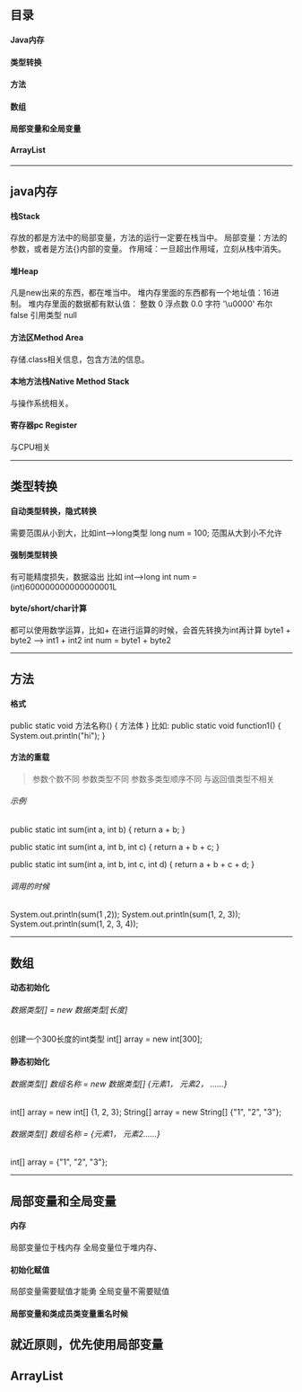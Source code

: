 ## 目录
#### Java内存
#### 类型转换
#### 方法
#### 数组
#### 局部变量和全局变量
#### ArrayList
----
## java内存
#### 栈Stack
存放的都是方法中的局部变量，方法的运行一定要在栈当中。
局部变量：方法的参数，或者是方法{}内部的变量。
作用域：一旦超出作用域，立刻从栈中消失。

#### 堆Heap
凡是new出来的东西，都在堆当中。
堆内存里面的东西都有一个地址值：16进制。
堆内存里面的数据都有默认值：
整数 0
浮点数 0.0
字符 '\u0000'
布尔 false
引用类型 null

#### 方法区Method Area
存储.class相关信息，包含方法的信息。

#### 本地方法栈Native Method Stack
与操作系统相关。

#### 寄存器pc Register
与CPU相关


---
## 类型转换
#### 自动类型转换，隐式转换
需要范围从小到大，比如int-->long类型
long num = 100;
范围从大到小不允许
#### 强制类型转换
有可能精度损失，数据溢出
比如 int-->long
int num = (int)600000000000000001L
#### byte/short/char计算
都可以使用数学运算，比如+
在进行运算的时候，会首先转换为int再计算
byte1 + byte2 --> int1 + int2
int num = byte1 + byte2

---
## 方法
#### 格式
public static void 方法名称() {
    方法体
}
比如:
public static void function1() {
    System.out.println("hi");
}
#### 方法的重载
> 参数个数不同
> 参数类型不同
> 参数多类型顺序不同
> 与返回值类型不相关
###### 示例
public static int sum(int a, int b) {
    return a + b;
}

public static int sum(int a, int b, int c) {
    return a + b + c;
}

public static int sum(int a, int b, int c, int d) {
    return a + b + c + d;
}

###### 调用的时候
System.out.println(sum(1 ,2));
System.out.println(sum(1, 2, 3));
System.out.println(sum(1, 2, 3, 4));

---
## 数组
#### 动态初始化
###### 数据类型[] = new 数据类型[长度]
创建一个300长度的int类型
int[] array = new int[300];
#### 静态初始化
###### 数据类型[] 数组名称 = new 数据类型[] {元素1， 元素2， ……}
int[] array = new int[] {1, 2, 3};
String[] array = new String[] {"1", "2", "3"};
###### 数据类型[] 数组名称 = {元素1， 元素2……}
int[] array = {"1", "2", "3"};

---
## 局部变量和全局变量
#### 内存
局部变量位于栈内存
全局变量位于堆内存、
#### 初始化赋值
局部变量需要赋值才能勇
全局变量不需要赋值
#### 局部变量和类成员类变量重名时候
就近原则，优先使用局部变量
----
## ArrayList
